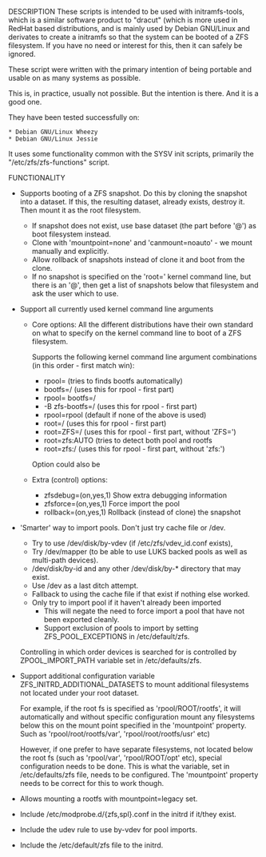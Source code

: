 DESCRIPTION
  These scripts is intended to be used with initramfs-tools, which is a similar
  software product to "dracut" (which is more used in RedHat based distributions,
  and is mainly used by Debian GNU/Linux and derivates to create a initramfs so
  that the system can be booted of a ZFS filesystem. If you have no need or
  interest for this, then it can safely be ignored.

  These script were written with the primary intention of being portable and
  usable on as many systems as possible.

  This is, in practice, usually not possible. But the intention is there.
  And it is a good one.

  They have been tested successfully on:

    * Debian GNU/Linux Wheezy
    * Debian GNU/Linux Jessie

  It uses some functionality common with the SYSV init scripts, primarily
  the "/etc/zfs/zfs-functions" script.

FUNCTIONALITY
  * Supports booting of a ZFS snapshot.
    Do this by cloning the snapshot into a dataset. If this, the resulting
    dataset, already exists, destroy it. Then mount it as the root filesystem.
    * If snapshot does not exist, use base dataset (the part before '@')
      as boot filesystem instead.
    * Clone with 'mountpoint=none' and 'canmount=noauto' - we mount manually
      and explicitly.
    * Allow rollback of snapshots instead of clone it and boot from the clone.
    * If no snapshot is specified on the 'root=' kernel command line, but
      there is an '@', then get a list of snapshots below that filesystem
      and ask the user which to use.

  * Support all currently used kernel command line arguments
    * Core options:
      All the different distributions have their own standard on what to specify
      on the kernel command line to boot of a ZFS filesystem.

      Supports the following kernel command line argument combinations
      (in this order - first match win):
      * rpool=<pool>			(tries to finds bootfs automatically)
      * bootfs=<pool>/<dataset>		(uses this for rpool - first part)
      * rpool=<pool> bootfs=<pool>/<dataset>
      * -B zfs-bootfs=<pool>/<fs>	(uses this for rpool - first part)
      * rpool=rpool			(default if none of the above is used)
      * root=<pool>/<dataset>		(uses this for rpool - first part)
      * root=ZFS=<pool>/<dataset>	(uses this for rpool - first part, without 'ZFS=')
      * root=zfs:AUTO			(tries to detect both pool and rootfs
      * root=zfs:<pool>/<dataset>	(uses this for rpool - first part, without 'zfs:')

      Option <dataset> could also be <snapshot>
    * Extra (control) options:
      * zfsdebug=(on,yes,1)   Show extra debugging information
      * zfsforce=(on,yes,1)   Force import the pool
      * rollback=(on,yes,1)   Rollback (instead of clone) the snapshot

  * 'Smarter' way to import pools. Don't just try cache file or /dev.
    * Try to use /dev/disk/by-vdev (if /etc/zfs/vdev_id.conf exists),
    * Try /dev/mapper (to be able to use LUKS backed pools as well as
      multi-path devices).
    * /dev/disk/by-id and any other /dev/disk/by-* directory that may exist.
    * Use /dev as a last ditch attempt.
    * Fallback to using the cache file if that exist if nothing else worked.
    * Only try to import pool if it haven't already been imported
      * This will negate the need to force import a pool that have not been
        exported cleanly.
      * Support exclusion of pools to import by setting ZFS_POOL_EXCEPTIONS
         in /etc/default/zfs.

    Controlling in which order devices is searched for is controlled by
    ZPOOL_IMPORT_PATH variable set in /etc/defaults/zfs.

  * Support additional configuration variable ZFS_INITRD_ADDITIONAL_DATASETS
    to mount additional filesystems not located under your root dataset.

    For example, if the root fs is specified as 'rpool/ROOT/rootfs', it will
    automatically and without specific configuration mount any filesystems
    below this on the mount point specified in the 'mountpoint' property.
    Such as 'rpool/root/rootfs/var', 'rpool/root/rootfs/usr' etc)

    However, if one prefer to have separate filesystems, not located below
    the root fs (such as 'rpool/var', 'rpool/ROOT/opt' etc), special
    configuration needs to be done. This is what the variable, set in
    /etc/defaults/zfs file, needs to be configured. The 'mountpoint'
    property needs to be correct for this to work though.

  * Allows mounting a rootfs with mountpoint=legacy set.

  * Include /etc/modprobe.d/{zfs,spl}.conf in the initrd if it/they exist.

  * Include the udev rule to use by-vdev for pool imports.

  * Include the /etc/default/zfs file to the initrd.
